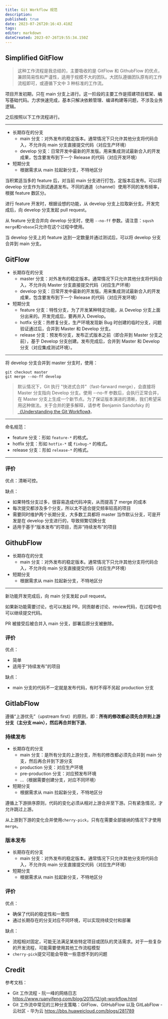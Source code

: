 ```yaml
---
title: Git Workflow 规范
description: 
published: true
date: 2023-07-26T20:16:43.410Z
tags: 
editor: markdown
dateCreated: 2023-07-26T19:55:34.150Z
---
```


## Simplified GitFlow

> 这种工作流程是我总结的，主要吸收的是 GitFlow 和 GithubFlow 的优点，兼顾简易性和严谨性，适用于规模不大的团队。大团队遵循团队原有的工作流程即可，或遵循下文中 3 种标准的工作流。

项目开发初期，只在 main 分支上进行。这一阶段的主要工作是搭建项目框架、编写基础代码。力求快速完成，基本只解决依赖管理、编译构建等问题，不涉及业务逻辑。

之后按照以下工作流程进行。

------

- 长期存在的分支
  - main 分支：对外发布的稳定版本。通常情况下只允许其他分支将代码合入，不允许向 main 分支直接提交代码（对应生产环境）
  - develop 分支：日常开发中最新的开发版。用来集成测试最新合入的开发成果，包含要发布到下一个 Release 的代码（对应开发环境）
- 短期分支
  - 根据需求从 main 拉起新分支，不特地区分

当积累适当多的 feature 后，对当前 main 分支进行打包，定版本后发布。可以将 develop 分支作为测试通道发布。不同的通道（channel）使用不同的发布频率，根据 feature 数区分。

进行 feature 开发时，根据设想的功能，从 develop 分支上拉取新分支。开发完成后，向 develop 分支发起 pull request。

从 feature 分支合并向 develop 分支时，使用 `--no-ff` 参数。请注意：`sqush merge`和`rebase`只允许在这个过程中使用。

当 develop 分支上的 feature 达到一定数量并通过测试后，可以将 develop 分支合并到 main 分支。

## GitFlow

- 长期存在的分支
  - master 分支：对外发布的稳定版本。通常情况下只允许其他分支将代码合入，不允许向 Master 分支直接提交代码（对应生产环境）
  - develop 分支：日常开发中最新的开发版。用来集成测试最新合入的开发成果，包含要发布到下一个 Release 的代码（对应开发环境）
- 短期分支
  - feature 分支：特性分支，为了开发某种特定功能，从 Develop 分支上面分出来的。开发完成后，要再并入 Develop。
  - hotfix 分支：热修复分支，生产环境发现新 Bug 时创建的临时分支，问题验证通过后，合并到 Master 和 Develop 分支。
  - release 分支：预发布分支，发布正式版本之前（即合并到 Master 分支之前），基于 Develop 分支创建。发布完成后，合并到 Master 和 Develop 分支（对应集成测试环境）。

------

将 develop 分支合并到 master 分支时，使用：

```shell
git checkout master
git merge --no-ff develop
```

> 默认情况下，Git 执行 "快进式合并"（fast-farward merge），会直接将 Master 分支指向 Develop 分支。使用 --no-ff 参数后，会执行正常合并，在 Master 分支上生成一个新节点。为了保证版本演进的清晰，我们希望采用这种做法。关于合并的更多解释，请参考 Benjamin Sandofsky 的[《Understanding the Git Workflow》](http://sandofsky.com/blog/git-workflow.html)。

------

命名规范：
- feature 分支：形如 `feature-*` 的格式。
- hotfix 分支：形如 `hotfix-*` 或 `fixbug-*` 的格式。
- release 分支：形如 `release-*` 的格式。

------

### 评价

优点：清晰可控。

缺点：
- 如果特性分支过多，很容易造成代码冲突，从而提高了 merge 的成本
- 每次提交都涉及多个分支，所以太不适合提交频率较高的项目
- 需要同时维护两个长期分支，大多数工具都将 master 当作默认分支，可是开发是在 develop 分支进行的，导致频繁切换分支
- 适用于基于“版本发布”的项目，而非“持续发布”的项目

## GithubFlow

- 长期存在的分支
  - main 分支：对外发布的稳定版本。通常情况下只允许其他分支将代码合入，不允许向 main 分支直接提交代码（对应生产环境）
- 短期分支
  - 根据需求从 main 拉起新分支，不特地区分

------

新功能开发完成后，向 main 分支发起 pull request。

如果新功能需要讨论，也可以发起 PR，同贡献者讨论、review代码，在过程中也可以继续提交代码。

PR 被接受后被合并入 main 分支，部署后原分支被删除。

### 评价

优点：
- 简单
- 适用于“持续发布”的项目

缺点：
- main 分支的代码不一定就是发布代码，有时不得不另起 production 分支

## GitlabFlow

遵循“上游优先”（upstream first）的原则，即：**所有的修改都必须先合并到上游分支（主分支 main），然后再合并到下游**。

### 持续发布

- 长期存在的分支
  - main 分支：是所有分支的上游分支，所有的修改都必须先合并到 main 分支，然后再合并到下游分支
  - production 分支：对应生产环境
  - pre-production 分支：对应预发布环境
  - ...（根据需要创建分支，对应不同环境）
- 短期分支
  - 根据需求从 main 拉起新分支，不特地区分

遵循上下游排序原则，代码的变化必须从相对上游合并至下游。只有紧急情况，才允许跳过上游。

从上游到下游的变化合并使用`cherry-pick`，只有在需要全部接纳的情况下才使用`merge`。

### 版本发布

- 长期存在的分支
  - main 分支：对外发布的稳定版本。通常情况下只允许其他分支将代码合入，不允许向 main 分支直接提交代码（对应生产环境）
- 短期分支
  - 根据需求从 main 拉起新分支，不特地区分

### 评价

优点：
- 确保了代码的稳定性和一致性
- 通过长期存在的分支对应不同环境，可以实现持续交付和部署

缺点：
- 流程相对固定，可能无法满足某些特定项目或团队的灵活需求。对于一些复杂的开发流程，可能需要使用其他工作流程模型
- `cherry-pick`提交可能会导致一些意想不到的问题

## Credit

参考文档：
- Git 工作流程 - 阮一峰的网络日志 https://www.ruanyifeng.com/blog/2015/12/git-workflow.html
- Git 工作流中常见的三种分支策略：GitFlow、GitHubFlow 以及 GitLabFlow - 云社区 - 华为云 https://bbs.huaweicloud.com/blogs/281789